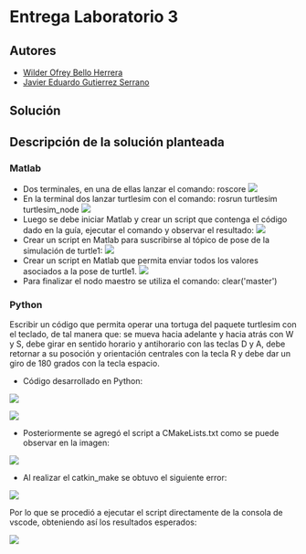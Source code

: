 # Entrega Laboratorio 3



## Autores

- [Wilder Ofrey Bello Herrera](https://github.com/WilderBello)
- [Javier Eduardo Gutierrez Serrano](https://github.com/jaegutierrezser)

## Solución



## Descripción de la solución planteada


<h3>Matlab</h3>

- Dos terminales, en una de ellas lanzar el comando: roscore
![](https://github.com/WilderBello/Robotica_Laboratorio_2/blob/main/Imagenes/matlab/Matlab_1.png)
- En la terminal dos lanzar turtlesim con el comando: rosrun turtlesim turtlesim_node
![](https://github.com/WilderBello/Robotica_Laboratorio_2/blob/main/Imagenes/matlab/Matlab_2.png)
- Luego se debe iniciar Matlab y crear un script que contenga el código dado en la guía, ejecutar el comando y observar el resultado:
![](https://github.com/WilderBello/Robotica_Laboratorio_2/blob/main/Imagenes/matlab/Matlab_3.png)
- Crear un script en Matlab para suscribirse al tópico de pose de la simulación de turtle1:
![](https://github.com/WilderBello/Robotica_Laboratorio_2/blob/main/Imagenes/matlab/Matlab_4.png)
- Crear un script en Matlab que permita enviar todos los valores asociados a la pose de turtle1.
![](https://github.com/WilderBello/Robotica_Laboratorio_2/blob/main/Imagenes/matlab/Matlab_5.png)
- Para finalizar el nodo maestro se utiliza el comando: clear('master')


<h3> Python </h3>

Escribir un código que permita operar una tortuga del paquete turtlesim con el teclado, de tal manera que: se mueva hacia adelante y hacia atrás con W y S, debe girar en sentido horario y antihorario con las teclas D y A, debe retornar a su posoción y orientación centrales con la tecla R y debe dar un giro de 180 grados con la tecla espacio.

- Código desarrollado en Python:

![](https://github.com/WilderBello/Robotica_Laboratorio_2/blob/main/Imagenes/python/Python_1.png)

![](https://github.com/WilderBello/Robotica_Laboratorio_2/blob/main/Imagenes/python/Python_2.png)

- Posteriormente se agregó el script a CMakeLists.txt como se puede observar en la imagen:

![](https://github.com/WilderBello/Robotica_Laboratorio_2/blob/main/Imagenes/python/Python_3.png)

- Al realizar el catkin_make se obtuvo el siguiente error:

![](https://github.com/WilderBello/Robotica_Laboratorio_2/blob/main/Imagenes/python/Python_4.png)

Por lo que se procedió a ejecutar el script directamente de la consola de vscode, obteniendo así los resultados esperados:

![](https://github.com/WilderBello/Robotica_Laboratorio_2/blob/main/Imagenes/python/Python_5.png)
